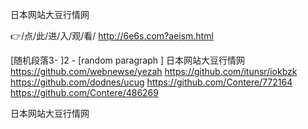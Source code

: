 
日本网站大豆行情网




👉/点/此/进/入/观/看/ http://6e6s.com?aeism.html




[随机段落3-
]2 - [random paragraph
]
日本网站大豆行情网 https://github.com/webnewse/yezah
https://github.com/itunsr/iokbzk
https://github.com/dodnes/ucug
https://github.com/Contere/772164
https://github.com/Contere/486269





日本网站大豆行情网
